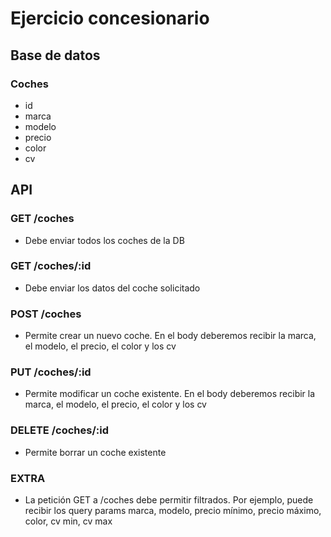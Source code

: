 # Ejercicio concesionario

## Base de datos

### Coches

- id
- marca
- modelo
- precio
- color
- cv

## API

### GET /coches

- Debe enviar todos los coches de la DB

### GET /coches/:id

- Debe enviar los datos del coche solicitado​

### POST /coches

- Permite crear un nuevo coche. En el body deberemos recibir la marca, el modelo, el precio, el color y los cv

### PUT /coches/:id

- Permite modificar un coche existente. En el body deberemos recibir la marca, el modelo, el precio, el color y los cv

### DELETE /coches/:id

- Permite borrar un coche existente

### EXTRA

- La petición GET a /coches debe permitir filtrados. Por ejemplo, puede recibir los query params marca, modelo, precio mínimo, precio máximo, color, cv min, cv max
